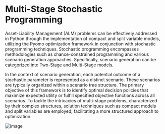 # Multi-Stage Stochastic Programming
Asset-Liability Management (ALM) problems can be effectively addressed in Python through the implementation of compact and split variable models, utilizing the Pyomo optimization framework in conjunction with stochastic programming techniques. Stochastic programming encompasses methodologies such as chance-constrained programming and various scenario generation approaches. Specifically, scenario generation can be categorized into Two-Stage and Multi-Stage models.

In the context of scenario generation, each potential outcome of a stochastic parameter is represented as a distinct scenario. These scenarios are typically organized within a scenario tree structure. The primary objective of this framework is to identify optimal decision policies that maximize expected utility or fulfill specified objective functions across all scenarios. To tackle the intricacies of multi-stage problems, characterized by their complex structures, solution techniques such as compact models and split variables are employed, facilitating a more structured approach to optimization.

![image](https://github.com/alireza-bakhshifar/Multi-Stage-Stochastic-Programming/assets/59390030/65712385-8e67-4261-8c46-bab19d1b63e1)

